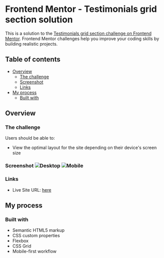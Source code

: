 # Frontend Mentor - Testimonials grid section solution

This is a solution to the [Testimonials grid section challenge on Frontend
Mentor](https://www.frontendmentor.io/challenges/testimonials-grid-section-Nnw6J7Un7). Frontend Mentor challenges help
you improve your coding skills by building realistic projects. 

## Table of contents

- [Overview](#overview)
  - [The challenge](#the-challenge)
  - [Screenshot](#screenshot)
  - [Links](#links)
- [My process](#my-process)
  - [Built with](#built-with)

## Overview

### The challenge

Users should be able to:

- View the optimal layout for the site depending on their device's screen size

### Screenshot ![Desktop](./screenshot.jpg) ![Mobile](./screenshot.jpg)

### Links

- Live Site URL: [here](https://testimonials-grid-section-lyart-seven.vercel.app/)

## My process

### Built with

- Semantic HTML5 markup
- CSS custom properties
- Flexbox
- CSS Grid
- Mobile-first workflow
